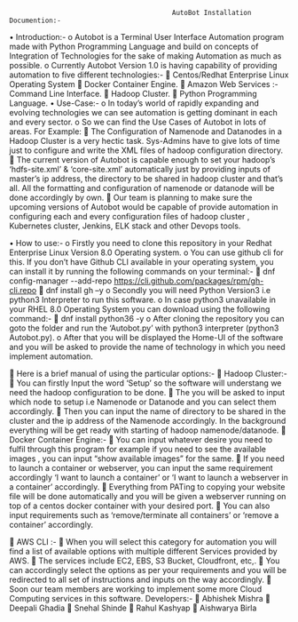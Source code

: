                                              AutoBot Installation Documention:-

•	Introduction:-
o	Autobot is a Terminal User Interface Automation program made with Python Programming Language and build on concepts of Integration of Technologies for the sake of making Automation as much as possible.
o	Currently Autobot  Version 1.0  is having capability of providing automation to five different technologies:-
	Centos/Redhat Enterprise Linux Operating System
	Docker Container Engine.
	Amazon Web Services :- Command Line Interface.
	Hadoop Cluster.
	Python Programming Language.
•	Use-Case:-
o	In today’s world of rapidly expanding and evolving technologies we can see automation is getting dominant in each and every sector.
o	So we can find the Use Cases of Autobot in lots of areas. For Example:
	The Configuration of Namenode and Datanodes in a Hadoop Cluster is a very hectic task. Sys-Admins have to give lots of time just to configure and write the XML files of hadoop configuration directory.
	The current version of Autobot is capable enough to set your hadoop’s ‘hdfs-site.xml’ & ‘core-site.xml’ automatically just by providing inputs of master’s ip address, the directory to be shared in hadoop cluster and that’s all. All the formatting and configuration of namenode or datanode will be done accordingly by own.
	Our team is planning to make sure the upcoming versions of Autobot would be capable of provide automation in configuring each and every configuration files of hadoop cluster , Kubernetes cluster, Jenkins, ELK stack and other Devops tools.

•	How to use:-
o	Firstly you need to clone this repository in your Redhat Enterprise Linux Version 8.0 Operating system.
o	You can use github cli for this. If you don’t have Github CLI available in your operating system, you can install it by running the following commands on your terminal:-
	dnf config-manager --add-repo https://cli.github.com/packages/rpm/gh-cli.repo
	dnf install gh –y
o	Secondly you will need Python Version3 i.e python3 Interpreter to run this software.
o	In case python3 unavailable in your RHEL 8.0 Operating System you can download using the following command:-
	dnf install python36 -y
o	After cloning the repository you can goto the folder and run the ‘Autobot.py’ with python3 interpreter (python3 Autobot.py).
o	After that you will be displayed the Home-UI of the software and you will be asked to provide the name of technology in which you need implement automation.

	Here is a brief manual of using the particular options:-
	Hadoop Cluster:-
	You can firstly Input the word ‘Setup’ so the software will understang we need the hadoop configuration to be done.
	The you will be asked to input which node to setup i.e Namenode or Datanode and you can select them accordingly.
	Then you can input the name of directory to be shared in the cluster and the ip address of the Namenode accordingly. In the background everything will be get ready with starting of hadoop namenode/datanode.
	Docker Container Engine:-
	You can input whatever desire you need to fulfil through this program for example if you need to see the available images , you can input “show available images” for the same.
	If you  need to launch a container or webserver, you can input the same requirement accordingly ‘I want to launch a container’ or ‘I want to launch a webserver in a container’ accordingly.
	Everything from PATing to copying your website file will be done automatically and you will be given a webserver running on top of a centos docker container with your desired port.
	You can also input requirements such as ‘remove/terminate all containers’ or ‘remove a container’ accordingly.


	AWS CLI :-
	When you will select this category for automation you will find a list of available options with multiple different Services provided by AWS.
	The services include EC2, EBS, S3 Bucket, Cloudfront, etc,.
	You can accordingly select the options as per your requirements and you will be redirected to all set of instructions and inputs on the way accordingly.
	Soon our team members are working to implement some more Cloud Computing services in this software.
Developers:-
	Abhishek Mishra 
	Deepali Ghadia
	Snehal Shinde
	Rahul Kashyap
	Aishwarya Birla

